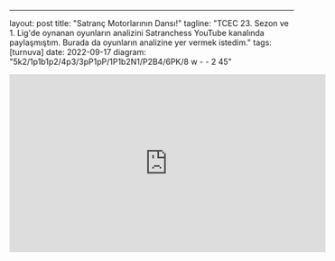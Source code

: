 ---
layout: post
title: "Satranç Motorlarının Dansı!"
tagline: "TCEC 23. Sezon ve 1. Lig'de oynanan oyunların analizini Satranchess YouTube kanalında paylaşmıştım. Burada da oyunların analizine yer vermek istedim."
tags: [turnuva]
date: 2022-09-17
diagram: "5k2/1p1b1p2/4p3/3pP1pP/1P1b2N1/P2B4/6PK/8 w - - 2 45"

<iframe width="560" height="315" src="https://www.youtube.com/embed/hlEtqMCStx0" title="YouTube video player" frameborder="0" allow="accelerometer; autoplay; clipboard-write; encrypted-media; gyroscope; picture-in-picture" allowfullscreen></iframe>

